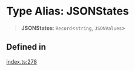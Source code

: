 # Type Alias: JSONStates

> **JSONStates**: `Record`\<`string`, `JSONValues`\>

## Defined in

[index.ts:278](https://github.com/johnsonjo4531/xml-to-json-webstream/blob/4a6d5ede6d5de55bf286a795f124a9d92e4f5239/src/index.ts#L278)
